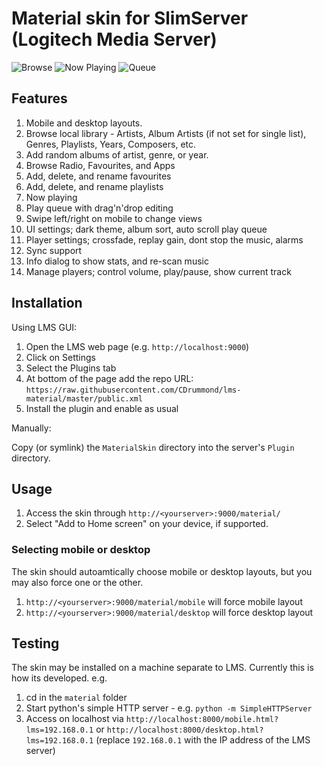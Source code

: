# Material skin for SlimServer (Logitech Media Server)

![Browse](screenshots/browse.png)
![Now Playing](screenshots/now-playing.png)
![Queue](screenshots/queue.png)


## Features

1. Mobile and desktop layouts.
2. Browse local library - Artists, Album Artists (if not set for single list),
   Genres, Playlists, Years, Composers, etc.
3. Add random albums of artist, genre, or year.
4. Browse Radio, Favourites, and Apps
5. Add, delete, and rename favourites
6. Add, delete, and rename playlists
7. Now playing
8. Play queue with drag'n'drop editing
9. Swipe left/right on mobile to change views
10. UI settings; dark theme, album sort, auto scroll play queue
11. Player settings; crossfade, replay gain, dont stop the music, alarms
12. Sync support
13. Info dialog to show stats, and re-scan music
14. Manage players; control volume, play/pause, show current track


## Installation

Using LMS GUI:

1. Open the LMS web page (e.g. `http://localhost:9000`)
2. Click on Settings
3. Select the Plugins tab
4. At bottom of the page add the repo URL: `https://raw.githubusercontent.com/CDrummond/lms-material/master/public.xml`
5. Install the plugin and enable as usual

Manually:

Copy (or symlink) the ```MaterialSkin``` directory into the server's `Plugin`
directory.


## Usage

1. Access the skin through `http://<yourserver>:9000/material/`
2. Select "Add to Home screen" on your device, if supported.


### Selecting mobile or desktop

The skin should autoamtically choose mobile or desktop layouts, but you may also
force one or the other.

1. `http://<yourserver>:9000/material/mobile` will force mobile layout
2. `http://<yourserver>:9000/material/desktop` will force desktop layout


## Testing

The skin may be installed on a machine separate to LMS. Currently this 
is how its developed. e.g.

1. cd in the `material` folder
2. Start python's simple HTTP server - e.g. `python -m SimpleHTTPServer`
3. Access on localhost via `http://localhost:8000/mobile.html?lms=192.168.0.1`
   or `http://localhost:8000/desktop.html?lms=192.168.0.1` (replace
   `192.168.0.1` with the IP address of the LMS server)

